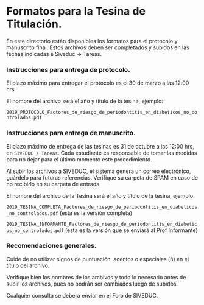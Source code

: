 # Formatos para la Tesina de Titulación.

En este directorio están disponibles los formatos para el protocolo y manuscrito final.
Estos archivos deben ser completados y subidos en las fechas indicadas a Siveduc -> Tareas.

### Instrucciones para entrega de protocolo.

El plazo máximo para entregar el protocolo es el 30 de marzo a las 12:00 hrs.

El nombre del archivo será el año y título de la tesina, ejemplo:

`2019_PROTOCOLO_Factores_de_riesgo_de_periodontitis_en_diabeticos_no_controlados.pdf`

### Instrucciones para entrega de manuscrito.

El plazo máximo de entrega de las tesinas es 31 de octubre a las 12:00 hrs, en `SIVEDUC / Tareas`. Cada estudiante es responsable de tomar las medidas para no dejar para el último momento este procedimiento.

Al subir los archivos a SIVEDUC, el sistema genera un correo electrónico, guárdelo para futuras referencias. Verifique su carpeta de SPAM en caso de no recibirlo en su carpeta de entrada.

El nombre del archivo de la Tesina será el año y título de la tesina, ejemplo:

`2019_TESINA_COMPLETA_Factores_de_riesgo_de_periodontitis_en_diabeticos_no_controlados.pdf` (esta es la versión completa)

`2019_TESINA_INFORMANTE_Factores_de_riesgo_de_periodontitis_en_diabeticos_no_controlados.pdf` (esta es la versión que se enviará al Prof Informante)

### Recomendaciones generales.

Cuide de no utilizar signos de puntuación, acentos o especiales (ñ) en el título del archivo.

Verifique bien los nombres de los archivos y todo lo necesario antes de subir los archivos, pues no podrán ser cambiados luego de subidos.

Cualquier consulta se deberá enviar en el Foro de SIVEDUC.
